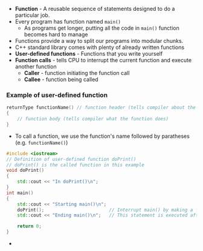 - **Function** - A reusable sequence of statements designed to do a particular job. 
- Every program has function named  `main()` 
	- As programs get longer, putting all the code in `main()` function becomes hard to manage
- Functions provide a way to split our programs into modular chunks.
- C++ standard library comes with plenty of already written functions
- **User-defined functions** - Functions that you write yourself
- **Function calls** - tells CPU to interrupt the current function and execute another function
	- **Caller** - function initiating the function call
	- **Callee** - function being called
### Example of user-defined function 
``` cpp
returnType functionName() // function header (tells compiler about the existance of the function)
{
	// function body (tells compiler what the function does)
}
```

- To call a function, we use the function's name followed by paratheses (e.g. `functionName()`)
```cpp
#include <iostream>
// Definition of user-defined function doPrint()
// doPrint() is the called function in this example
void doPrint()
{
    std::cout << "In doPrint()\n";
}
int main()
{
    std::cout << "Starting main()\n";
    doPrint();                        // Interrupt main() by making a function call to doPrint().  main() is the caller.
    std::cout << "Ending main()\n";   // This statement is executed after doPrint() ends

    return 0;
}
```

- 